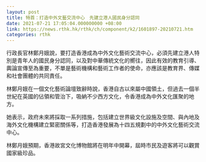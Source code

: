 ```yaml
---
layout: post
title: 特首：打造中外文藝交流中心　先建立港人國民身分認同
date: 2021-07-21 17:05:04.000000000 +08:00
link: https://news.rthk.hk/rthk/ch/component/k2/1601897-20210721.htm
categories: rthk
---
```


行政長官林鄭月娥說，要打造香港成為中外文化藝術交流中心，必須先建立港人特別是青年人的國民身分認同，以及對中華傳統文化的嚮往，因此有效的教育引導、輿論宣傳至為重要，不單是藝術機構和藝術工作者的使命，亦應該是教育界、傳媒和社會團體的共同責任。

林鄭月娥在一個文化藝術論壇致辭時說，香港自古以來屬中國領土，但過去一個半世紀在英國的佔領和管治下，吸納不少西方文化，令香港成為中外文化匯聚的地方。

她表示，政府未來將採取一系列措施，包括建立世界級文化設施及空間、與內地及海外文化機構建立緊密關係等，打造香港發展為十四五規劃中的中外文化藝術交流中心。

林鄭月娥預期，香港故宮文化博物館將在明年中開幕，屆時市民及遊客將可以觀賞國家級珍品。
